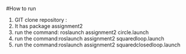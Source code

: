 #How to run
1. GIT clone repository :
2. It has package assignment2 
3. run the command: roslaunch assignment2 circle.launch
4. run the command:roslaunch assignment2 squaredloop.launch
5. run the command:roslaunch assignment2 squaredclosedloop.launch
